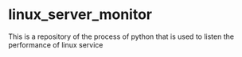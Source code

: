 # linux_server_monitor
This is a repository of the process of python that is used to listen the performance of linux service
